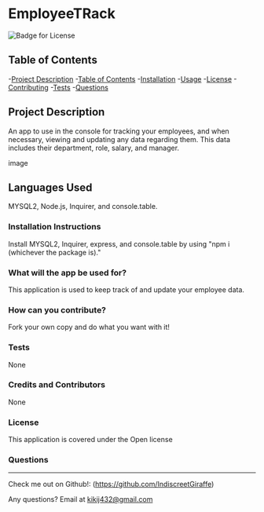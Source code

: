 # EmployeeTRack

  ![Badge for License](https://img.shields.io/badge/license-Open-informational)
  
  ## Table of Contents
  -[Project Description](#projectDescription)
  -[Table of Contents](#tableofContents)
  -[Installation](#installation)
  -[Usage](#usage)
  -[License](#license)
  -[Contributing](#contributing)
  -[Tests](#tests)
  -[Questions](#questions)


  ## Project Description 
  An app to use in the console for tracking your employees, and when necessary, viewing and updating any data regarding them. This data includes their department, role, salary, and manager. 

  
  image
  
 
  ## Languages Used 
  MYSQL2, Node.js, Inquirer, and console.table. 

  ### Installation Instructions
  Install MYSQL2, Inquirer, express, and console.table by using "npm i (whichever the package is)."

  ### What will the app be used for? 
  This application is used to keep track of and update your employee data.

  ### How can you contribute?
  Fork your own copy and do what you want with it!

  ### Tests 
  None

  ### Credits and Contributors 
  None

  ### License
  This application is covered under the Open license
  

  ### Questions
  -------------------------------------------------------------------------------------------------------
  
  Check me out on Github!: (https://github.com/IndiscreetGiraffe) 
  
  Any questions? Email at kikij432@gmail.com
